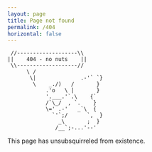 ```yaml
---
layout: page
title: Page not found
permalink: /404
horizontal: false
---
```


     //-------------------\\
    ||    404 - no nuts    ||
     \\-------------------//
          \ /
           \|              .-'` `}
            \    _./)   /       }
                .'o   \ |       }
                '.___.'`.\    {`
                /`\_/  , `.    }
                \=' .-'   _`\  {
                  `'`;/      `,  }
                    _\       ;  }
                   /__`;-...'--'

This page has unsubsquirreled from existence.
